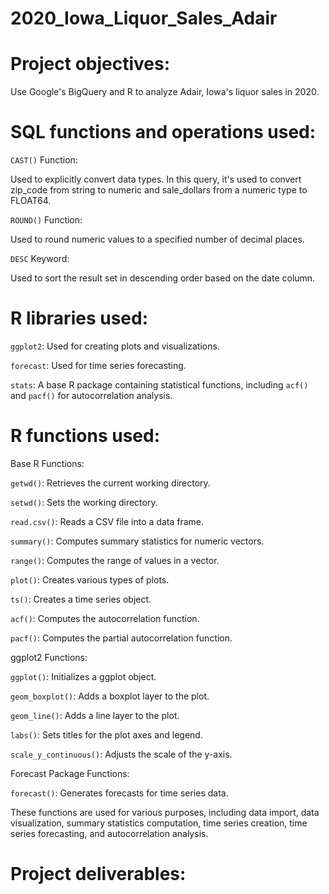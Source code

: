 # 2020_Iowa_Liquor_Sales_Adair

# Project objectives:

Use Google's BigQuery and R to analyze Adair, Iowa's liquor sales in 2020.

# SQL functions and operations used:

`CAST()` Function:

Used to explicitly convert data types. In this query, it's used to convert zip_code from string to numeric and sale_dollars from a numeric type to FLOAT64.

`ROUND()` Function:

Used to round numeric values to a specified number of decimal places.

`DESC` Keyword:

Used to sort the result set in descending order based on the date column.

# R libraries used:

`ggplot2`: Used for creating plots and visualizations.

`forecast`: Used for time series forecasting.

`stats`: A base R package containing statistical functions, including `acf()` and `pacf()` for autocorrelation analysis.

# R functions used:

Base R Functions:

`getwd()`: Retrieves the current working directory.

`setwd()`: Sets the working directory.

`read.csv()`: Reads a CSV file into a data frame.

`summary()`: Computes summary statistics for numeric vectors.

`range()`: Computes the range of values in a vector.

`plot()`: Creates various types of plots.

`ts()`: Creates a time series object.

`acf()`: Computes the autocorrelation function.

`pacf()`: Computes the partial autocorrelation function.

ggplot2 Functions:

`ggplot()`: Initializes a ggplot object.

`geom_boxplot()`: Adds a boxplot layer to the plot.

`geom_line()`: Adds a line layer to the plot.

`labs()`: Sets titles for the plot axes and legend.

`scale_y_continuous()`: Adjusts the scale of the y-axis.

Forecast Package Functions:

`forecast()`: Generates forecasts for time series data.

These functions are used for various purposes, including data import, data visualization, summary statistics computation, time series creation, time series forecasting, and autocorrelation analysis.

# Project deliverables:






